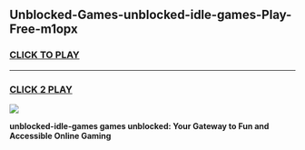 
## Unblocked-Games-unblocked-idle-games-Play-Free-m1opx
<h3>
<a href="https://premium76.site?title=unblocked-idle-games&ref=21A">CLICK TO PLAY</a></h3>
<hr>

<h3>
<a href="https://premium76.site?title=unblocked-idle-games&ref=21A">CLICK 2 PLAY</a>
  
</h3>

<a href="https://premium76.site?title=unblocked-idle-games&ref=21A"><img src="https://clearcache.store/games.png"></a>


**unblocked-idle-games games unblocked: Your Gateway to Fun and Accessible Online Gaming**

